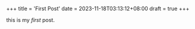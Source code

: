 +++
title = 'First Post'
date = 2023-11-18T03:13:12+08:00
draft = true
+++

this is my *first* post.
